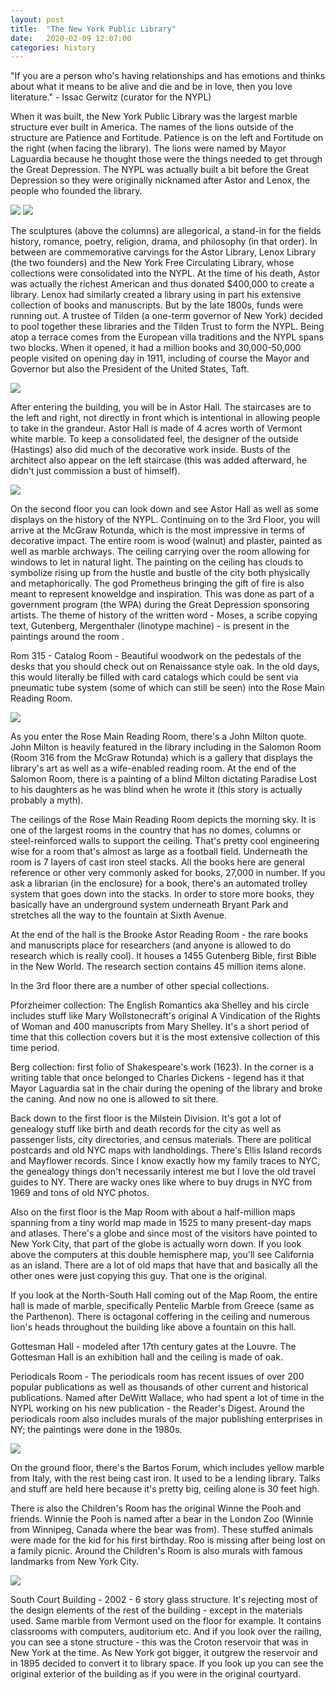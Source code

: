 ```yaml
---
layout: post
title:  "The New York Public Library"
date:   2020-02-09 12:07:00
categories: history
---
```


"If you are a person who's having relationships and has emotions and thinks about what it means to be alive and die and be in love, then you love literature." - Issac Gerwitz (curator for the NYPL)

When it was built, the New York Public Library was the largest marble structure ever built in America. The names of the lions outside of the structure are Patience and Fortitude. Patience is on the left and Fortitude on the right (when facing the library). The lions were named by Mayor Laguardia because he thought those were the things needed to get through the Great Depression. The NYPL was actually built a bit before the Great Depression so they were originally nicknamed after Astor and Lenox, the people who founded the library.

<img src = "../../../../assets/img/library/lions.png">

<img src = "../../../../assets/img/library/outside.png">

The sculptures (above the columns) are allegorical, a stand-in for the fields history, romance, poetry, religion, drama, and philosophy (in that order). In between are commemorative carvings for the Astor Library, Lenox Library (the two founders) and the New York Free Circulating Library, whose collections were consolidated into the NYPL. At the time of his death, Astor was actually the richest American and thus donated $400,000 to create a library. Lenox had similarly created a library using in part his extensive collection of books and manuscripts. But by the late 1800s, funds were running out. A trustee of Tilden (a one-term governor of New York) decided to pool together these libraries  and the Tilden Trust to form the NYPL. Being atop a terrace comes from the European villa traditions and the NYPL spans two blocks. When it opened, it had a million books and 30,000-50,000 people visited on opening day in 1911, including of course the Mayor and Governor but also the President of the United States, Taft. 

<img src = "../../../../assets/img/library/astorhall.png">

After entering the building, you will be in Astor Hall. The staircases are to the left and right, not directly in front which is intentional in allowing people to take in the grandeur. Astor Hall is made of 4 acres worth of Vermont white marble. To keep a consolidated feel, the designer of the outside (Hastings) also did much of the decorative work inside. Busts of the architect also appear on the left staircase (this was added afterward, he didn't just commission a bust of himself). 

<img src = "../../../../assets/img/library/mcgraw.png">

On the second floor you can look down and see Astor Hall as well as some displays on the history of the NYPL. Continuing on to the 3rd Floor, you will arrive at the McGraw Rotunda, which is the most impressive in terms of decorative impact. The entire room is wood (walnut) and plaster, painted as well as marble archways. The ceiling carrying over the room allowing for windows to let in natural light. The painting on the ceiling has clouds to symbolize rising up from the hustle and bustle of the city both physically and metaphorically. The god Prometheus bringing the gift of fire is also meant to represent knoweldge and inspiration. This was done as part of a government program (the WPA) during the Great Depression sponsoring artists. The theme of history of the written word - Moses, a scribe copying text, Gutenberg, Mergenthaler (linotype machine) - is present in the paintings around the room .

Rom 315 - Catalog Room - Beautiful woodwork on the pedestals of the desks that you should check out on Renaissance style oak. In the old days, this would literally be filled with card catalogs which could be sent via pneumatic tube system (some of which can still be seen) into the Rose Main Reading Room. 

<img src = "../../../../assets/img/library/rose.png">

As you enter the Rose Main Reading Room, there's a John Milton quote. John Milton is heavily featured in the library including in the Salomon Room (Room 316 from the McGraw Rotunda) which is a gallery that displays the library's art as well as a wife-enabled reading room. At the end of the Salomon Room, there is a painting of a blind Milton dictating Paradise Lost to his daughters as he was blind when he wrote it (this story is actually probably a myth).

The ceilings of the Rose Main Reading Room depicts the morning sky. It is one of the largest rooms in the country that has no domes, columns or steel-reinforced walls to support the ceiling. That's pretty cool engineering wise for a room that's almost as large as a football field. Underneath the room is 7 layers of cast iron steel stacks. All the books here are general reference or other very commonly asked for books, 27,000 in number. If you ask a librarian (in the enclosure) for a book, there's an automated trolley system that goes down into the stacks. In order to store more books, they basically have an underground system underneath Bryant Park and stretches all the way to the fountain at Sixth Avenue.  

At the end of the hall is the Brooke Astor Reading Room - the rare books and manuscripts place for researchers (and anyone is allowed to do research which is really cool). It houses a 1455 Gutenberg Bible, first Bible in the New World. The research section contains 45 million items alone. 

In the 3rd floor there are a number of other special collections. 

Pforzheimer collection: The English Romantics aka Shelley and his circle includes stuff like Mary Wollstonecraft's original A Vindication of the Rights of Woman and 400 manuscripts from Mary Shelley. It's a short period of time that this collection covers but it is the most extensive collection of this time period.

Berg collection: first folio of Shakespeare's work (1623). In the corner is a writing table that once belonged to Charles Dickens - legend has it that Mayor Laguardia sat in the chair during the opening of the library and broke the caning. And now no one is allowed to sit there.

Back down to the first floor is the Milstein Division. It's got a lot of genealogy stuff like birth and death records for the city as well as passenger lists, city directories, and census materials. There are political postcards and old NYC maps with landholdings. There's Ellis Island records and Mayflower records. Since I know exactly how my family traces to NYC, the genealogy things don't necessarily interest me but I love the old travel guides to NY. There are wacky ones like where to buy drugs in NYC from 1969 and tons of old NYC photos.

Also on the first floor is the Map Room with about a half-million maps spanning from a tiny world map made in 1525 to many present-day maps and atlases. There's a globe and since most of the visitors have pointed to New York City, that part of the globe is actually worn down. If you look above the computers at this double hemisphere map, you'll see California as an island. There are a lot of old maps that have that and basically all the other ones were just copying this guy. That one is the original. 

If you look at the North-South Hall coming out of the Map Room, the entire hall is made of marble, specifically Pentelic Marble from Greece (same as the Parthenon). There is octagonal coffering in the ceiling and numerous lion's heads throughout the building like above a fountain on this hall. 

Gottesman Hall - modeled after 17th century gates at the Louvre. The Gottesman Hall is an exhibition hall and the ceiling is made of oak.

Periodicals Room - The periodicals room has recent issues of over 200 popular publications as well as thousands of other current and historical publications. Named after DeWitt Wallace, who had spent a lot of time in the NYPL working on his new publication - the Reader's Digest. Around the periodicals room also includes murals of the major publishing enterprises in NY; the paintings were done in the 1980s. 

<img src = "../../../../assets/img/library/bartos.png">

On the ground floor, there's the Bartos Forum, which includes yellow marble from Italy, with the rest being cast iron. It used to be a lending library. Talks and stuff are held here because it's pretty big, ceiling alone is 30 feet high. 

There is also the Children's Room has the original Winne the Pooh and friends. Winnie the Pooh is named after a bear in the London Zoo (Winnie from Winnipeg, Canada where the bear was from). These stuffed animals were made for the kid for his first birthday. Roo is missing after being lost on a family picnic. Around the Children's Room is also murals with famous landmarks from New York City. 

<img src = "../../../../assets/img/library/southcourt.png">

South Court Building - 2002 - 6 story glass structure. It's rejecting most of the design elements of the rest of the building - except in the materials used. Same marble from Vermont used on the floor for example. It contains classrooms with computers, auditorium etc. And if you look over the railing, you can see a stone structure - this was the Croton reservoir that was in New York at the time. As New York got bigger, it outgrew the reservoir and in 1895 decided to convert it to library space. If you look up you can see the original exterior of the building as if you were in the original courtyard.